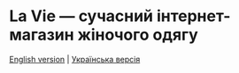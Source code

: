 # **La Vie** — сучасний інтернет-магазин жіночого одягу

[English version](README_EN.md) | [Українська версія](README_UA.md)

